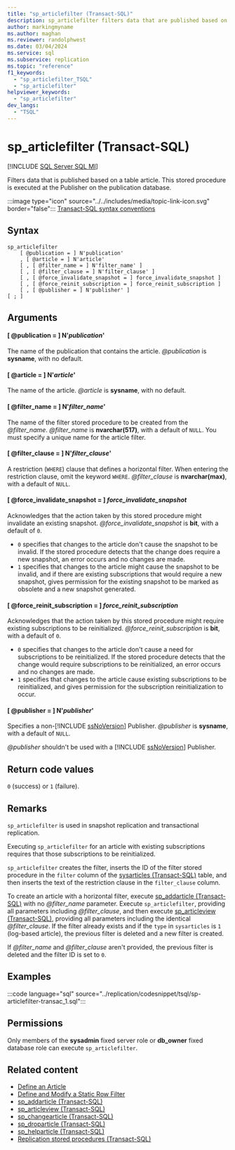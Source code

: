 ```yaml
---
title: "sp_articlefilter (Transact-SQL)"
description: sp_articlefilter filters data that are published based on a table article.
author: markingmyname
ms.author: maghan
ms.reviewer: randolphwest
ms.date: 03/04/2024
ms.service: sql
ms.subservice: replication
ms.topic: "reference"
f1_keywords:
  - "sp_articlefilter_TSQL"
  - "sp_articlefilter"
helpviewer_keywords:
  - "sp_articlefilter"
dev_langs:
  - "TSQL"
---
```

# sp_articlefilter (Transact-SQL)

[!INCLUDE [SQL Server SQL MI](../../includes/applies-to-version/sql-asdbmi.md)]

Filters data that is published based on a table article. This stored procedure is executed at the Publisher on the publication database.

:::image type="icon" source="../../includes/media/topic-link-icon.svg" border="false"::: [Transact-SQL syntax conventions](../../t-sql/language-elements/transact-sql-syntax-conventions-transact-sql.md)

## Syntax

```syntaxsql
sp_articlefilter
    [ @publication = ] N'publication'
    , [ @article = ] N'article'
    [ , [ @filter_name = ] N'filter_name' ]
    [ , [ @filter_clause = ] N'filter_clause' ]
    [ , [ @force_invalidate_snapshot = ] force_invalidate_snapshot ]
    [ , [ @force_reinit_subscription = ] force_reinit_subscription ]
    [ , [ @publisher = ] N'publisher' ]
[ ; ]
```

## Arguments

#### [ @publication = ] N'*publication*'

The name of the publication that contains the article. *@publication* is **sysname**, with no default.

#### [ @article = ] N'*article*'

The name of the article. *@article* is **sysname**, with no default.

#### [ @filter_name = ] N'*filter_name*'

The name of the filter stored procedure to be created from the *@filter_name*. *@filter_name* is **nvarchar(517)**, with a default of `NULL`. You must specify a unique name for the article filter.

#### [ @filter_clause = ] N'*filter_clause*'

A restriction (`WHERE`) clause that defines a horizontal filter. When entering the restriction clause, omit the keyword `WHERE`. *@filter_clause* is **nvarchar(max)**, with a default of `NULL`.

#### [ @force_invalidate_snapshot = ] *force_invalidate_snapshot*

Acknowledges that the action taken by this stored procedure might invalidate an existing snapshot. *@force_invalidate_snapshot* is **bit**, with a default of `0`.

- `0` specifies that changes to the article don't cause the snapshot to be invalid. If the stored procedure detects that the change does require a new snapshot, an error occurs and no changes are made.
- `1` specifies that changes to the article might cause the snapshot to be invalid, and if there are existing subscriptions that would require a new snapshot, gives permission for the existing snapshot to be marked as obsolete and a new snapshot generated.

#### [ @force_reinit_subscription = ] *force_reinit_subscription*

Acknowledges that the action taken by this stored procedure might require existing subscriptions to be reinitialized. *@force_reinit_subscription* is **bit**, with a default of `0`.

- `0` specifies that changes to the article don't cause a need for subscriptions to be reinitialized. If the stored procedure detects that the change would require subscriptions to be reinitialized, an error occurs and no changes are made.
- `1` specifies that changes to the article cause existing subscriptions to be reinitialized, and gives permission for the subscription reinitialization to occur.

#### [ @publisher = ] N'*publisher*'

Specifies a non-[!INCLUDE [ssNoVersion](../../includes/ssnoversion-md.md)] Publisher. *@publisher* is **sysname**, with a default of `NULL`.

*@publisher* shouldn't be used with a [!INCLUDE [ssNoVersion](../../includes/ssnoversion-md.md)] Publisher.

## Return code values

`0` (success) or `1` (failure).

## Remarks

`sp_articlefilter` is used in snapshot replication and transactional replication.

Executing `sp_articlefilter` for an article with existing subscriptions requires that those subscriptions to be reinitialized.

`sp_articlefilter` creates the filter, inserts the ID of the filter stored procedure in the `filter` column of the [sysarticles (Transact-SQL)](../system-tables/sysarticles-transact-sql.md) table, and then inserts the text of the restriction clause in the `filter_clause` column.

To create an article with a horizontal filter, execute [sp_addarticle (Transact-SQL)](sp-addarticle-transact-sql.md) with no *@filter_name* parameter. Execute `sp_articlefilter`, providing all parameters including *@filter_clause*, and then execute [sp_articleview (Transact-SQL)](sp-articleview-transact-sql.md), providing all parameters including the identical *@filter_clause*. If the filter already exists and if the `type` in `sysarticles` is `1` (log-based article), the previous filter is deleted and a new filter is created.

If *@filter_name* and *@filter_clause* aren't provided, the previous filter is deleted and the filter ID is set to `0`.

## Examples

:::code language="sql" source="../replication/codesnippet/tsql/sp-articlefilter-transac_1.sql":::

## Permissions

Only members of the **sysadmin** fixed server role or **db_owner** fixed database role can execute `sp_articlefilter`.

## Related content

- [Define an Article](../replication/publish/define-an-article.md)
- [Define and Modify a Static Row Filter](../replication/publish/define-and-modify-a-static-row-filter.md)
- [sp_addarticle (Transact-SQL)](sp-addarticle-transact-sql.md)
- [sp_articleview (Transact-SQL)](sp-articleview-transact-sql.md)
- [sp_changearticle (Transact-SQL)](sp-changearticle-transact-sql.md)
- [sp_droparticle (Transact-SQL)](sp-droparticle-transact-sql.md)
- [sp_helparticle (Transact-SQL)](sp-helparticle-transact-sql.md)
- [Replication stored procedures (Transact-SQL)](replication-stored-procedures-transact-sql.md)
